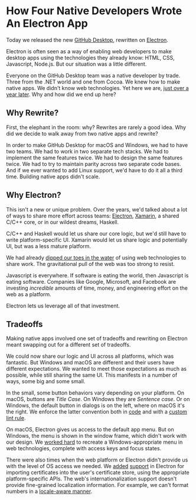 # How Four Native Developers Wrote An Electron App

Today we released the new [GitHub Desktop](https://desktop.github.com/), rewritten on [Electron](http://electron.atom.io/).

Electron is often seen as a way of enabling web developers to make desktop apps using the technologies they already know: HTML, CSS, Javascript, Node.js. But our situation was a little different.

Everyone on the GitHub Desktop team was a native developer by trade. Three from the .NET world and one from Cocoa. We knew how to make native apps. We didn't know web technologies. Yet here we are, [just over a year later](https://github.com/desktop/desktop/commit/7012c51cc29a4ddc5d0f00d3b9763cebab509e4a). Why and how did we end up here?

## Why Rewrite?

First, the elephant in the room: why? Rewrites are rarely a good idea. Why did we decide to walk away from two native apps and rewrite?

In order to make GitHub Desktop for macOS and Windows, we had to have two teams. We had to work in two separate tech stacks. We had to implement the same features twice. We had to design the same features twice. We had to try to maintain parity across two separate code bases. And if we ever wanted to add Linux support, we'd have to do it all a third time. Building native apps didn't scale.

## Why Electron?

This isn't a new or unique problem. Over the years, we'd talked about a lot of ways to share more effort across teams: [Electron](http://electron.atom.io/), [Xamarin](https://www.xamarin.com), a shared C/C++ core, or in our wildest dreams, Haskell.

C/C++ and Haskell would let us share our core logic, but we'd still have to write platform-specific UI. Xamarin would let us share logic and potentially UI, but was a less mature platform.

We had already [dipped our toes in the water](https://githubengineering.com/cross-platform-ui-in-github-desktop/) of using web technologies to share work. The gravitational pull of the web was too strong to resist.

Javascript is everywhere. If software is eating the world, then Javascript is eating software. Companies like Google, Microsoft, and Facebook are investing _incredible_ amounts of time, money, and engineering effort on the web as a platform.

Electron lets us leverage all of that investment.

## Tradeoffs

Making native apps involved one set of tradeoffs and rewriting on Electron meant swapping out for a different set of tradeoffs.

We could now share our logic and UI across all platforms, which was fantastic. But Windows and macOS are different and their users have different expectations. We wanted to meet those expectations as much as possible, while still sharing the same UI. This manifests in a number of ways, some big and some small.

In the small, some button behaviors vary depending on your platform. On macOS, buttons are _Title Case_. On Windows they are _Sentence case_. Or on Windows, the default button in dialogs is on the left, where on macOS it's the right. We enforce the latter convention both in [code](https://github.com/desktop/desktop/blob/master/app/src/ui/lib/button-group.tsx) and with a [custom lint rule](https://github.com/desktop/desktop/blob/master/tslint-rules/buttonGroupOrderRule.ts).

On macOS, Electron gives us access to the default app menu. But on Windows, the menu is shown in the window frame, which didn't work with our design. We [worked hard](https://github.com/desktop/desktop/pull/991) to recreate a Windows-appropriate menu in web technologies, complete with access keys and focus states.

There were also times when the web platform or Electron didn't provide us with the level of OS access we needed. We [added](https://github.com/electron/electron/pull/9099) [support](https://github.com/electron/electron/pull/9242) in Electron for importing certificates into the user's certificate store, using the appropriate platform-specific APIs. The web's internationalization support doesn't provide fine-grained localization information. For example, we can't format numbers in a [locale-aware manner](https://github.com/desktop/desktop/issues/1245).
